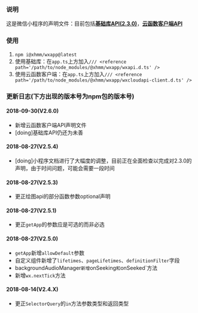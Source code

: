 ### 说明
这是微信小程序的声明文件：目前包括[**基础库API(2.3.0)**](https://developers.weixin.qq.com/miniprogram/dev/api/)，[**云函数客户端API**](https://developers.weixin.qq.com/miniprogram/dev/wxcloud/reference-client-api/)
### 使用
1. `npm i@xhmm/wxapp@latest`
2. 使用基础库：在`app.ts`上方加入`/// <reference path='/path/to/node_modules/@xhmm/wxapp/wxapi.d.ts' />`
3. 使用云函数客户端：在`app.ts`上方加入`/// <reference path='/path/to/node_modules/@xhmm/wxapp/wxcloudapi-client.d.ts' />`


### 更新日志(下方出现的版本号为npm包的版本号)
#### 2018-09-30(V2.6.0)
- 新增云函数客户端API声明文件
- [doing]基础库API仍还为未善
#### 2018-08-27(V2.5.4)
- [doing]小程序文档进行了大幅度的调整，目前正在全面检查以完成对2.3.0的声明，由于时间问题，可能会需要一段时间

#### 2018-08-27(V2.5.3)
- 更正绘图api的部分函数参数optional声明

#### 2018-08-27(V2.5.1)
- 更正`getApp`的参数应是可选的而非必选
#### 2018-08-27(V2.5.0)
- `getApp`新增`allowDefault`参数
- 自定义组件新增了`lifetimes`、`pageLifetimes`、`definitionFilter`字段
- backgroundAudioManager`新增`onSeeking`和`onSeeked`方法
- 新增`wx.nextTick`方法
#### 2018-08-14(V2.4.X)
- 更正`SelectorQuery`的`in`方法参数类型和返回类型

